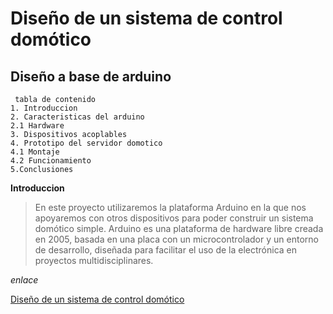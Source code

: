 # Diseño de un sistema de control domótico
## Diseño a base de arduino 

```
 tabla de contenido
1. Introduccion 
2. Caracteristicas del arduino 
2.1 Hardware
3. Dispositivos acoplables
4. Prototipo del servidor domotico 
4.1 Montaje
4.2 Funcionamiento 
5.Conclusiones 
```

 **Introduccion**
> En este proyecto utilizaremos la plataforma Arduino en la que nos apoyaremos con
otros dispositivos para poder construir un sistema domótico simple. Arduino es una
plataforma de hardware libre creada en 2005, basada en una placa con
un microcontrolador y un entorno de desarrollo, diseñada para facilitar el uso de la
electrónica en proyectos multidisciplinares.

*enlace*

[Diseño de un sistema de control domótico](https://riunet.upv.es/bitstream/handle/10251/18228/Memoria.pdf)
